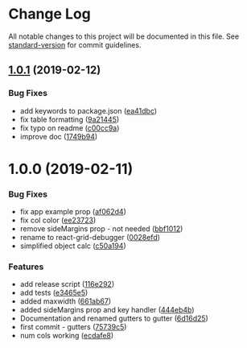 # Change Log

All notable changes to this project will be documented in this file. See [standard-version](https://github.com/conventional-changelog/standard-version) for commit guidelines.

<a name="1.0.1"></a>
## [1.0.1](https://github.com/yldio/react-grid-debugger/compare/v1.0.0...v1.0.1) (2019-02-12)


### Bug Fixes

* add keywords to package.json ([ea41dbc](https://github.com/yldio/react-grid-debugger/commit/ea41dbc))
* fix table formatting ([9a21445](https://github.com/yldio/react-grid-debugger/commit/9a21445))
* fix typo on readme ([c00cc9a](https://github.com/yldio/react-grid-debugger/commit/c00cc9a))
* improve doc ([1749b94](https://github.com/yldio/react-grid-debugger/commit/1749b94))



<a name="1.0.0"></a>
# 1.0.0 (2019-02-11)


### Bug Fixes

* fix app example prop ([af062d4](https://github.com/yldio/react-grid-debugger/commit/af062d4))
* fix col color ([ee23723](https://github.com/yldio/react-grid-debugger/commit/ee23723))
* remove sideMargins prop - not needed ([bbf1012](https://github.com/yldio/react-grid-debugger/commit/bbf1012))
* rename to react-grid-debugger ([0028efd](https://github.com/yldio/react-grid-debugger/commit/0028efd))
* simplified object calc ([c50a194](https://github.com/yldio/react-grid-debugger/commit/c50a194))


### Features

* add release script ([116e292](https://github.com/yldio/react-grid-debugger/commit/116e292))
* add tests ([e3465e5](https://github.com/yldio/react-grid-debugger/commit/e3465e5))
* added maxwidth ([661ab67](https://github.com/yldio/react-grid-debugger/commit/661ab67))
* added sideMargins prop and key handler ([444eb4b](https://github.com/yldio/react-grid-debugger/commit/444eb4b))
* Documentation and renamed gutters to gutter ([6d16d25](https://github.com/yldio/react-grid-debugger/commit/6d16d25))
* first commit - gutters ([75739c5](https://github.com/yldio/react-grid-debugger/commit/75739c5))
* num cols working ([ecdafe8](https://github.com/yldio/react-grid-debugger/commit/ecdafe8))
